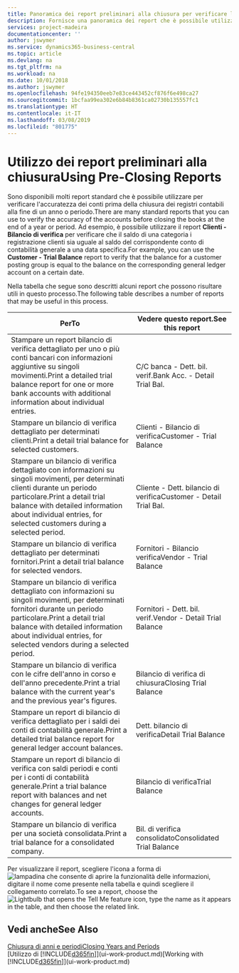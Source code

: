 ```yaml
---
title: Panoramica dei report preliminari alla chiusura per verificare l'accuratezza dei conti | Documenti Microsoft
description: Fornisce una panoramica dei report che è possibile utilizzare per verificare l'accuratezza dei conti prima della chiusura dei registri contabili alla fine di un anno o periodo.
services: project-madeira
documentationcenter: ''
author: jswymer
ms.service: dynamics365-business-central
ms.topic: article
ms.devlang: na
ms.tgt_pltfrm: na
ms.workload: na
ms.date: 10/01/2018
ms.author: jswymer
ms.openlocfilehash: 94fe194350eeb7e83ce443452cf876f6e498ca27
ms.sourcegitcommit: 1bcfaa99ea302e6b84b8361ca02730b135557fc1
ms.translationtype: HT
ms.contentlocale: it-IT
ms.lasthandoff: 03/08/2019
ms.locfileid: "801775"
---
```

# <a name="using-pre-closing-reports"></a><span data-ttu-id="d9ab9-103">Utilizzo dei report preliminari alla chiusura</span><span class="sxs-lookup"><span data-stu-id="d9ab9-103">Using Pre-Closing Reports</span></span>
<span data-ttu-id="d9ab9-104">Sono disponibili molti report standard che è possibile utilizzare per verificare l'accuratezza dei conti prima della chiusura dei registri contabili alla fine di un anno o periodo.</span><span class="sxs-lookup"><span data-stu-id="d9ab9-104">There are many standard reports that you can use to verify the accuracy of the accounts before closing the books at the end of a year or period.</span></span> <span data-ttu-id="d9ab9-105">Ad esempio, è possibile utilizzare il report **Clienti - Bilancio di verifica** per verificare che il saldo di una categoria i registrazione clienti sia uguale al saldo del corrispondente conto di contabilità generale a una data specifica.</span><span class="sxs-lookup"><span data-stu-id="d9ab9-105">For example, you can use the **Customer - Trial Balance** report to verify that the balance for a customer posting group is equal to the balance on the corresponding general ledger account on a certain date.</span></span>

<span data-ttu-id="d9ab9-106">Nella tabella che segue sono descritti alcuni report che possono risultare utili in questo processo.</span><span class="sxs-lookup"><span data-stu-id="d9ab9-106">The following table describes a number of reports that may be useful in this process.</span></span>

| <span data-ttu-id="d9ab9-107">Per</span><span class="sxs-lookup"><span data-stu-id="d9ab9-107">To</span></span> | <span data-ttu-id="d9ab9-108">Vedere questo report.</span><span class="sxs-lookup"><span data-stu-id="d9ab9-108">See this report</span></span> |
| --- | --- |
| <span data-ttu-id="d9ab9-109">Stampare un report bilancio di verifica dettagliato per uno o più conti bancari con informazioni aggiuntive su singoli movimenti.</span><span class="sxs-lookup"><span data-stu-id="d9ab9-109">Print a detailed trial balance report for one or more bank accounts with additional information about individual entries.</span></span> |<span data-ttu-id="d9ab9-110">C/C banca - Dett. bil. verif.</span><span class="sxs-lookup"><span data-stu-id="d9ab9-110">Bank Acc. - Detail Trial Bal.</span></span> |
| <span data-ttu-id="d9ab9-111">Stampare un bilancio di verifica dettagliato per determinati clienti.</span><span class="sxs-lookup"><span data-stu-id="d9ab9-111">Print a detail trial balance for selected customers.</span></span> |<span data-ttu-id="d9ab9-112">Clienti - Bilancio di verifica</span><span class="sxs-lookup"><span data-stu-id="d9ab9-112">Customer - Trial Balance</span></span> |
| <span data-ttu-id="d9ab9-113">Stampare un bilancio di verifica dettagliato con informazioni su singoli movimenti, per determinati clienti durante un periodo particolare.</span><span class="sxs-lookup"><span data-stu-id="d9ab9-113">Print a detail trial balance with detailed information about individual entries, for selected customers during a selected period.</span></span> |<span data-ttu-id="d9ab9-114">Cliente - Dett. bilancio di verifica</span><span class="sxs-lookup"><span data-stu-id="d9ab9-114">Customer - Detail Trial Bal.</span></span> |
| <span data-ttu-id="d9ab9-115">Stampare un bilancio di verifica dettagliato per determinati fornitori.</span><span class="sxs-lookup"><span data-stu-id="d9ab9-115">Print a detail trial balance for selected vendors.</span></span> |<span data-ttu-id="d9ab9-116">Fornitori - Bilancio verifica</span><span class="sxs-lookup"><span data-stu-id="d9ab9-116">Vendor - Trial Balance</span></span> |
| <span data-ttu-id="d9ab9-117">Stampare un bilancio di verifica dettagliato con informazioni su singoli movimenti, per determinati fornitori durante un periodo particolare.</span><span class="sxs-lookup"><span data-stu-id="d9ab9-117">Print a detail trial balance with detailed information about individual entries, for selected vendors during a selected period.</span></span> |<span data-ttu-id="d9ab9-118">Fornitori - Dett. bil. verif.</span><span class="sxs-lookup"><span data-stu-id="d9ab9-118">Vendor - Detail Trial Balance</span></span> |
| <span data-ttu-id="d9ab9-119">Stampare un bilancio di verifica con le cifre dell'anno in corso e dell'anno precedente.</span><span class="sxs-lookup"><span data-stu-id="d9ab9-119">Print a trial balance with the current year's and the previous year's figures.</span></span> |<span data-ttu-id="d9ab9-120">Bilancio di verifica di chiusura</span><span class="sxs-lookup"><span data-stu-id="d9ab9-120">Closing Trial Balance</span></span> |
| <span data-ttu-id="d9ab9-121">Stampare un report di bilancio di verifica dettagliato per i saldi dei conti di contabilità generale.</span><span class="sxs-lookup"><span data-stu-id="d9ab9-121">Print a detailed trial balance report for general ledger account balances.</span></span> |<span data-ttu-id="d9ab9-122">Dett. bilancio di verifica</span><span class="sxs-lookup"><span data-stu-id="d9ab9-122">Detail Trial Balance</span></span> |
| <span data-ttu-id="d9ab9-123">Stampare un report di bilancio di verifica con saldi periodi e conti per i conti di contabilità generale.</span><span class="sxs-lookup"><span data-stu-id="d9ab9-123">Print a trial balance report with balances and net changes for general ledger accounts.</span></span> |<span data-ttu-id="d9ab9-124">Bilancio di verifica</span><span class="sxs-lookup"><span data-stu-id="d9ab9-124">Trial Balance</span></span> |
| <span data-ttu-id="d9ab9-125">Stampare un bilancio di verifica per una società consolidata.</span><span class="sxs-lookup"><span data-stu-id="d9ab9-125">Print a trial balance for a consolidated company.</span></span> |<span data-ttu-id="d9ab9-126">Bil. di verifica consolidato</span><span class="sxs-lookup"><span data-stu-id="d9ab9-126">Consolidated Trial Balance</span></span> |

<span data-ttu-id="d9ab9-127">Per visualizzare il report, scegliere l'icona a forma di ![lampadina che consente di aprire la funzionalità delle informazioni](media/ui-search/search_small.png "Informazioni sull'operazione che si desidera eseguire"), digitare il nome come presente nella tabella e quindi scegliere il collegamento correlato.</span><span class="sxs-lookup"><span data-stu-id="d9ab9-127">To see a report, choose the ![Lightbulb that opens the Tell Me feature](media/ui-search/search_small.png "Tell me what you want to do") icon, type the name as it appears in the table, and then choose the related link.</span></span>

## <a name="see-also"></a><span data-ttu-id="d9ab9-128">Vedi anche</span><span class="sxs-lookup"><span data-stu-id="d9ab9-128">See Also</span></span>
[<span data-ttu-id="d9ab9-129">Chiusura di anni e periodi</span><span class="sxs-lookup"><span data-stu-id="d9ab9-129">Closing Years and Periods</span></span>](year-close-years-periods.md)  
<span data-ttu-id="d9ab9-130">[Utilizzo di [!INCLUDE[d365fin](includes/d365fin_md.md)]](ui-work-product.md)</span><span class="sxs-lookup"><span data-stu-id="d9ab9-130">[Working with [!INCLUDE[d365fin](includes/d365fin_md.md)]](ui-work-product.md)</span></span>

